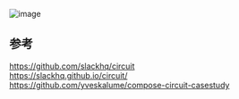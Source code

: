 ![image](https://github.com/yuta0124/LearnCircuit/assets/73418568/6df177fc-ae4e-4471-b352-2a4d9a17495d)

## 参考
https://github.com/slackhq/circuit <br>
https://slackhq.github.io/circuit/ <br>
https://github.com/yveskalume/compose-circuit-casestudy <br>


